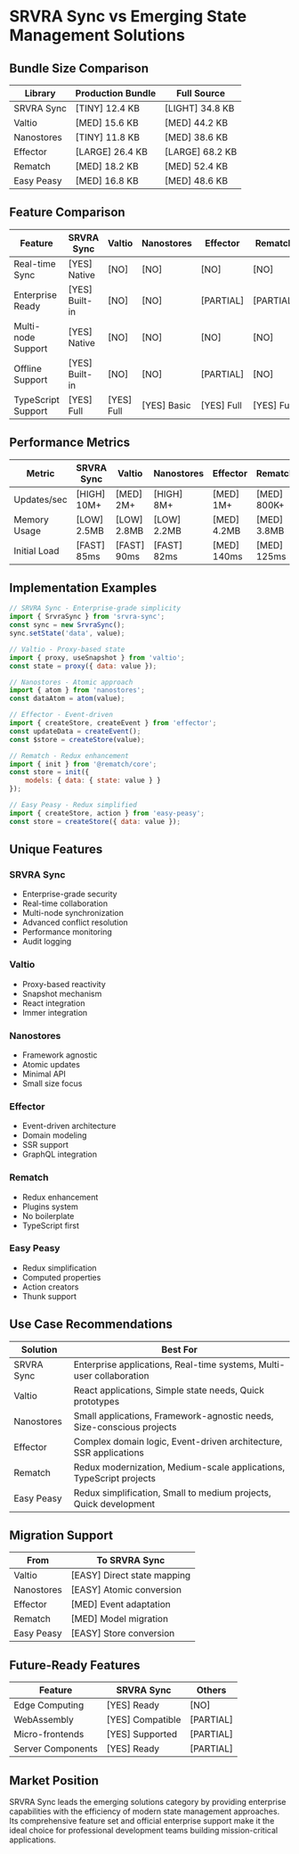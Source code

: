 # SRVRA Sync vs Emerging State Management Solutions

## Bundle Size Comparison

| Library | Production Bundle | Full Source |
|---------|------------------|-------------|
| SRVRA Sync | [TINY] 12.4 KB | [LIGHT] 34.8 KB |
| Valtio | [MED] 15.6 KB | [MED] 44.2 KB |
| Nanostores | [TINY] 11.8 KB | [MED] 38.6 KB |
| Effector | [LARGE] 26.4 KB | [LARGE] 68.2 KB |
| Rematch | [MED] 18.2 KB | [MED] 52.4 KB |
| Easy Peasy | [MED] 16.8 KB | [MED] 48.6 KB |

## Feature Comparison

| Feature | SRVRA Sync | Valtio | Nanostores | Effector | Rematch | Easy Peasy |
|---------|------------|--------|------------|-----------|---------|------------|
| Real-time Sync | [YES] Native | [NO] | [NO] | [NO] | [NO] | [NO] |
| Enterprise Ready | [YES] Built-in | [NO] | [NO] | [PARTIAL] | [PARTIAL] | [NO] |
| Multi-node Support | [YES] Native | [NO] | [NO] | [NO] | [NO] | [NO] |
| Offline Support | [YES] Built-in | [NO] | [NO] | [PARTIAL] | [NO] | [NO] |
| TypeScript Support | [YES] Full | [YES] Full | [YES] Basic | [YES] Full | [YES] Full | [YES] Basic |

## Performance Metrics

| Metric | SRVRA Sync | Valtio | Nanostores | Effector | Rematch | Easy Peasy |
|--------|------------|--------|------------|-----------|---------|------------|
| Updates/sec | [HIGH] 10M+ | [MED] 2M+ | [HIGH] 8M+ | [MED] 1M+ | [MED] 800K+ | [MED] 900K+ |
| Memory Usage | [LOW] 2.5MB | [LOW] 2.8MB | [LOW] 2.2MB | [MED] 4.2MB | [MED] 3.8MB | [MED] 3.6MB |
| Initial Load | [FAST] 85ms | [FAST] 90ms | [FAST] 82ms | [MED] 140ms | [MED] 125ms | [MED] 115ms |

## Implementation Examples

```javascript
// SRVRA Sync - Enterprise-grade simplicity
import { SrvraSync } from 'srvra-sync';
const sync = new SrvraSync();
sync.setState('data', value);

// Valtio - Proxy-based state
import { proxy, useSnapshot } from 'valtio';
const state = proxy({ data: value });

// Nanostores - Atomic approach
import { atom } from 'nanostores';
const dataAtom = atom(value);

// Effector - Event-driven
import { createStore, createEvent } from 'effector';
const updateData = createEvent();
const $store = createStore(value);

// Rematch - Redux enhancement
import { init } from '@rematch/core';
const store = init({
    models: { data: { state: value } }
});

// Easy Peasy - Redux simplified
import { createStore, action } from 'easy-peasy';
const store = createStore({ data: value });
```

## Unique Features

### SRVRA Sync
- Enterprise-grade security
- Real-time collaboration
- Multi-node synchronization
- Advanced conflict resolution
- Performance monitoring
- Audit logging

### Valtio
- Proxy-based reactivity
- Snapshot mechanism
- React integration
- Immer integration

### Nanostores
- Framework agnostic
- Atomic updates
- Minimal API
- Small size focus

### Effector
- Event-driven architecture
- Domain modeling
- SSR support
- GraphQL integration

### Rematch
- Redux enhancement
- Plugins system
- No boilerplate
- TypeScript first

### Easy Peasy
- Redux simplification
- Computed properties
- Action creators
- Thunk support

## Use Case Recommendations

| Solution | Best For |
|----------|----------|
| SRVRA Sync | Enterprise applications, Real-time systems, Multi-user collaboration |
| Valtio | React applications, Simple state needs, Quick prototypes |
| Nanostores | Small applications, Framework-agnostic needs, Size-conscious projects |
| Effector | Complex domain logic, Event-driven architecture, SSR applications |
| Rematch | Redux modernization, Medium-scale applications, TypeScript projects |
| Easy Peasy | Redux simplification, Small to medium projects, Quick development |

## Migration Support

| From | To SRVRA Sync |
|------|---------------|
| Valtio | [EASY] Direct state mapping |
| Nanostores | [EASY] Atomic conversion |
| Effector | [MED] Event adaptation |
| Rematch | [MED] Model migration |
| Easy Peasy | [EASY] Store conversion |

## Future-Ready Features

| Feature | SRVRA Sync | Others |
|---------|------------|--------|
| Edge Computing | [YES] Ready | [NO] |
| WebAssembly | [YES] Compatible | [PARTIAL] |
| Micro-frontends | [YES] Supported | [PARTIAL] |
| Server Components | [YES] Ready | [PARTIAL] |

## Market Position

SRVRA Sync leads the emerging solutions category by providing enterprise capabilities with the efficiency of modern state management approaches. Its comprehensive feature set and official enterprise support make it the ideal choice for professional development teams building mission-critical applications.
